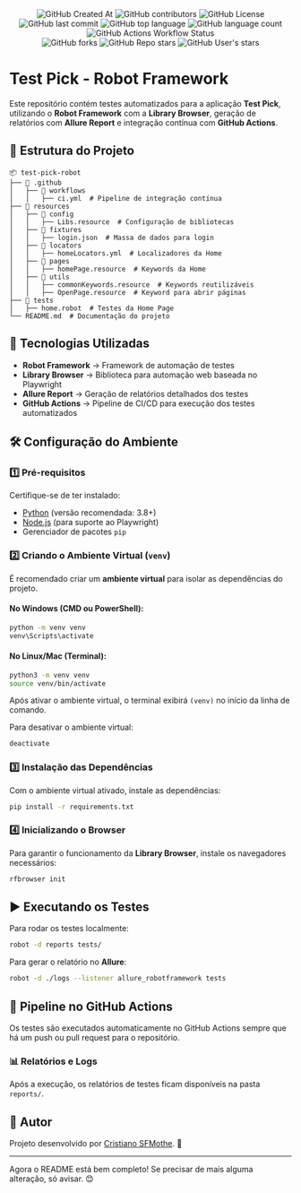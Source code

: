 <div align="center">
<img src="https://img.shields.io/github/created-at/CristianoSFMothe/test-pick-robot" alt="GitHub Created At"/>

<img src="https://img.shields.io/github/contributors/CristianoSFMothe/test-pick-robot" alt="GitHub contributors" />

<img src="https://img.shields.io/github/license/CristianoSFMothe/test-pick-robot" alt="GitHub License" />

<img src="https://img.shields.io/github/last-commit/CristianoSFMothe/test-pick-robot" alt="GitHub last commit" />

<img src="https://img.shields.io/github/languages/top/CristianoSFMothe/test-pick-robot" alt="GitHub top language" />

<img src="https://img.shields.io/github/languages/count/CristianoSFMothe/test-pick-robot" alt="GitHub language count" />

<img src="https://img.shields.io/github/actions/workflow/status/CristianoSFMothe/test-pick-robot/ci.yml" alt="GitHub Actions Workflow Status" />
<br />
<img alt="GitHub forks" src="https://img.shields.io/github/forks/CristianoSFMothe/test-pick-robot" />

<img alt="GitHub Repo stars" src="https://img.shields.io/github/stars/CristianoSFMothe/test-pick-robot" />

<img alt="GitHub User's stars" src="https://img.shields.io/github/stars/CristianoSFMothe" />

</div>

# Test Pick - Robot Framework

Este repositório contém testes automatizados para a aplicação **Test Pick**, utilizando o **Robot Framework** com a **Library Browser**, geração de relatórios com **Allure Report** e integração contínua com **GitHub Actions**.

## 📂 Estrutura do Projeto

```
📦 test-pick-robot
├── 📂 .github
│   ├── 📂 workflows
│   │   ├── ci.yml  # Pipeline de integração contínua
├── 📂 resources
│   ├── 📂 config
│   │   ├── Libs.resource  # Configuração de bibliotecas
│   ├── 📂 fixtures
│   │   ├── login.json  # Massa de dados para login
│   ├── 📂 locators
│   │   ├── homeLocators.yml  # Localizadores da Home
│   ├── 📂 pages
│   │   ├── homePage.resource  # Keywords da Home
│   ├── 📂 utils
│   │   ├── commonKeywords.resource  # Keywords reutilizáveis
│   │   ├── OpenPage.resource  # Keyword para abrir páginas
├── 📂 tests
│   ├── home.robot  # Testes da Home Page
└── README.md  # Documentação do projeto
```

## 🚀 Tecnologias Utilizadas

- **Robot Framework** → Framework de automação de testes
- **Library Browser** → Biblioteca para automação web baseada no Playwright
- **Allure Report** → Geração de relatórios detalhados dos testes
- **GitHub Actions** → Pipeline de CI/CD para execução dos testes automatizados

## 🛠️ Configuração do Ambiente

### 1️⃣ Pré-requisitos

Certifique-se de ter instalado:

- [Python](https://www.python.org/downloads/) (versão recomendada: 3.8+)
- [Node.js](https://nodejs.org/) (para suporte ao Playwright)
- Gerenciador de pacotes `pip`

### 2️⃣ Criando o Ambiente Virtual (`venv`)

É recomendado criar um **ambiente virtual** para isolar as dependências do projeto.

#### No **Windows** (CMD ou PowerShell):

```bash
python -m venv venv
venv\Scripts\activate
```

#### No **Linux/Mac** (Terminal):

```bash
python3 -m venv venv
source venv/bin/activate
```

Após ativar o ambiente virtual, o terminal exibirá `(venv)` no início da linha de comando.

Para desativar o ambiente virtual:

```bash
deactivate
```

### 3️⃣ Instalação das Dependências

Com o ambiente virtual ativado, instale as dependências:

```bash
pip install -r requirements.txt
```

### 4️⃣ Inicializando o Browser

Para garantir o funcionamento da **Library Browser**, instale os navegadores necessários:

```bash
rfbrowser init
```

## ▶️ Executando os Testes

Para rodar os testes localmente:

```bash
robot -d reports tests/
```

Para gerar o relatório no **Allure**:

```bash
robot -d ./logs --listener allure_robotframework tests
```

## 🔄 Pipeline no GitHub Actions

Os testes são executados automaticamente no GitHub Actions sempre que há um push ou pull request para o repositório.

### 📊 Relatórios e Logs

Após a execução, os relatórios de testes ficam disponíveis na pasta `reports/`.

## 📌 Autor

Projeto desenvolvido por [Cristiano SFMothe](https://github.com/CristianoSFMothe). 🚀

---

Agora o README está bem completo! Se precisar de mais alguma alteração, só avisar. 😊

